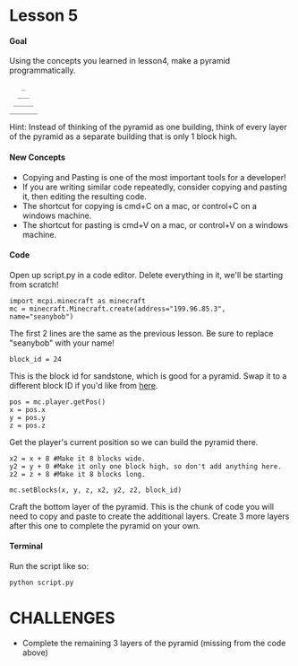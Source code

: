 # Lesson 5

#### Goal
Using the concepts you learned in lesson4, make a pyramid programmatically.
```
   _
  ___
 _____
_______
```

Hint: Instead of thinking of the pyramid as one building, think of every layer of the pyramid as a separate building that is only 1 block high.

#### New Concepts

- Copying and Pasting is one of the most important tools for a developer!
- If you are writing similar code repeatedly, consider copying and pasting it, then editing the resulting code.
- The shortcut for copying is cmd+C on a mac, or control+C on a windows machine.
- The shortcut for pasting is cmd+V on a mac, or control+V on a windows machine.

#### Code
Open up script.py in a code editor. Delete everything in it, we'll be starting from scratch!

```
import mcpi.minecraft as minecraft
mc = minecraft.Minecraft.create(address="199.96.85.3", name="seanybob")
```
The first 2 lines are the same as the previous lesson. Be sure to replace "seanybob" with your name!

```
block_id = 24
```
This is the block id for sandstone, which is good for a pyramid. Swap it to a different block ID if you'd like from [here](http://minecraft-ids.grahamedgecombe.com/).

```
pos = mc.player.getPos()
x = pos.x
y = pos.y
z = pos.z
```
Get the player's current position so we can build the pyramid there.



```
x2 = x + 8 #Make it 8 blocks wide.
y2 = y + 0 #Make it only one block high, so don't add anything here.
z2 = z + 8 #Make it 8 blocks long.

mc.setBlocks(x, y, z, x2, y2, z2, block_id)
```

Craft the bottom layer of the pyramid. This is the chunk of code you will need to copy and paste to create the additional layers. Create 3 more layers after this one to complete the pyramid on your own.

#### Terminal

Run the script like so:
```
python script.py
```

# CHALLENGES

- Complete the remaining 3 layers of the pyramid (missing from the code above)

